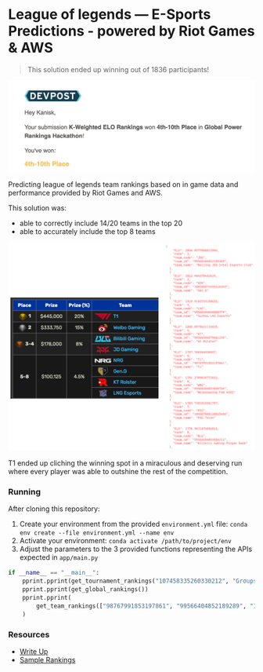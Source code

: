 # League of legends — E-Sports Predictions - powered by Riot Games & AWS

> This solution ended up winning out of 1836 participants!

![](https://raw.githubusercontent.com/chakrakan/lol-esports-predictions/main/analysis/doc-assets/winner_2.png)

Predicting league of legends team rankings based on in game data and performance provided by Riot Games and AWS.

This solution was:
- able to correctly include 14/20 teams in the top 20
- able to accurately include the top 8 teams

![](https://raw.githubusercontent.com/chakrakan/lol-esports-predictions/main/analysis/doc-assets/rankings.png)

T1 ended up cliching the winning spot in a miraculous and deserving run where every player was able to outshine the rest of the competition. 

### Running

After cloning this repository:

1. Create your environment from the provided `environment.yml` file: `conda env create --file environment.yml --name env`
2. Activate your environment: `conda activate /path/to/project/env`
3. Adjust the parameters to the 3 provided functions representing the APIs expected in `app/main.py`

```python
if __name__ == "__main__":
    pprint.pprint(get_tournament_rankings("107458335260330212", "Groups"))
    pprint.pprint(get_global_rankings())
    pprint.pprint(
        get_team_rankings(["98767991853197861", "99566404852189289", "106972778172351142", "98767991877340524"])
    )
```

### Resources

- [Write Up](https://github.com/chakrakan/lol-esports-predictions/blob/main/write-up.md)
- [Sample Rankings](https://github.com/chakrakan/lol-esports-predictions/blob/main/rankings.md)
